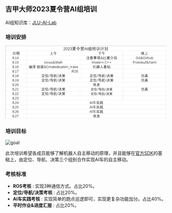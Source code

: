 ## 吉甲大师2023夏令营AI组培训

AI组知识库：[JLU-AI-Lab](https://tars-cat.github.io/)

### 培训安排

![plan](img/plan3.png)

### 培训目标

![goal](img/goal.gif)

此次培训希望各成员能够了解机器人自主移动的原理，并且能够在[官方SDK](https://github.com/RoboMaster/RoboRTS)的基础上，由定位、导航、决策三个组别合作实现AI车的自主移动。

### 考核标准

- **ROS考核** : 实现3种通信方式。占比20%。
- **定位/导航/决策考核** : 占比20%。
- **AI车实践考核** : 实现简单的跑点巡逻即可，实现更复杂功能加分。占比40%。
- **平时作业&进度汇报** : 占比20%。